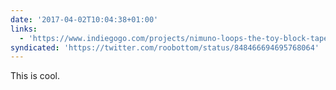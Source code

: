 ```yaml
---
date: '2017-04-02T10:04:38+01:00'
links:
  - 'https://www.indiegogo.com/projects/nimuno-loops-the-toy-block-tape#/'
syndicated: 'https://twitter.com/roobottom/status/848466694695768064'
---
```

This is cool. 
